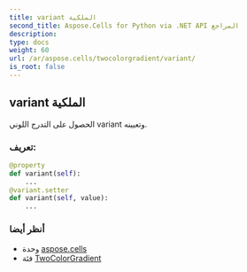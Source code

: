 ```yaml
---
title: variant الملكية
second_title: Aspose.Cells for Python via .NET API المراجع
description:
type: docs
weight: 60
url: /ar/aspose.cells/twocolorgradient/variant/
is_root: false
---
```

##  variant الملكية

الحصول على التدرج اللوني variant وتعيينه.
###  تعريف:
```python
@property
def variant(self):
    ...
@variant.setter
def variant(self, value):
    ...
```

###  أنظر أيضا
* وحدة [aspose.cells](../../)
* فئة [TwoColorGradient](/cells/python-net/ar/aspose.cells/twocolorgradient)
